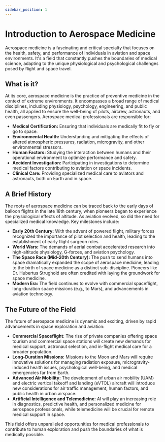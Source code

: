 ```yaml
---
sidebar_position: 1
---
```


# Introduction to Aerospace Medicine

Aerospace medicine is a fascinating and critical specialty that focuses on the health, safety, and performance of individuals in aviation and space environments. It's a field that constantly pushes the boundaries of medical science, adapting to the unique physiological and psychological challenges posed by flight and space travel.

## What is it?

At its core, aerospace medicine is the practice of preventive medicine in the context of extreme environments. It encompasses a broad range of medical disciplines, including physiology, psychology, engineering, and public health, all applied to ensure the well-being of pilots, aircrew, astronauts, and even passengers. Aerospace medical professionals are responsible for:

*   **Medical Certification:** Ensuring that individuals are medically fit to fly or go to space.
*   **Environmental Health:** Understanding and mitigating the effects of altered atmospheric pressures, radiation, microgravity, and other environmental stressors.
*   **Human Factors:** Studying the interaction between humans and their operational environment to optimize performance and safety.
*   **Accident Investigation:** Participating in investigations to determine medical factors contributing to aviation or space incidents.
*   **Clinical Care:** Providing specialized medical care to aviators and astronauts, both on Earth and in space.

## A Brief History

The roots of aerospace medicine can be traced back to the early days of balloon flights in the late 18th century, when pioneers began to experience the physiological effects of altitude. As aviation evolved, so did the need for specialized medical knowledge. Key milestones include:

*   **Early 20th Century:** With the advent of powered flight, military forces recognized the importance of pilot selection and health, leading to the establishment of early flight surgeon roles.
*   **World Wars:** The demands of aerial combat accelerated research into high-altitude physiology, G-forces, and aviation psychology.
*   **The Space Race (Mid-20th Century):** The push to send humans into space dramatically expanded the scope of aerospace medicine, leading to the birth of space medicine as a distinct sub-discipline. Pioneers like Dr. Hubertus Strughold are often credited with laying the groundwork for space medicine.
*   **Modern Era:** The field continues to evolve with commercial spaceflight, long-duration space missions (e.g., to Mars), and advancements in aviation technology.

## The Future of the Field

The future of aerospace medicine is dynamic and exciting, driven by rapid advancements in space exploration and aviation:

*   **Commercial Spaceflight:** The rise of private companies offering space tourism and commercial space stations will create new demands for medical support, astronaut selection, and in-flight medical care for a broader population.
*   **Long-Duration Missions:** Missions to the Moon and Mars will require innovative solutions for managing radiation exposure, microgravity-induced health issues, psychological well-being, and medical emergencies far from Earth.
*   **Advanced Air Mobility:** The development of urban air mobility (UAM) and electric vertical takeoff and landing (eVTOL) aircraft will introduce new considerations for air traffic management, human factors, and public health in urban airspace.
*   **Artificial Intelligence and Telemedicine:** AI will play an increasing role in diagnostics, predictive health, and personalized medicine for aerospace professionals, while telemedicine will be crucial for remote medical support in space.

This field offers unparalleled opportunities for medical professionals to contribute to human exploration and push the boundaries of what is medically possible.
